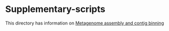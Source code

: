 # Supplementary-scripts

This directory has information on [Metagenome assembly and contig binning](https://github.com/sarah9602/Supplementary-scripts/assembly_pipeline.md)